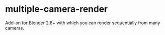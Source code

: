 # multiple-camera-render
 Add-on for Blender 2.8+ with which you can render sequentially from many cameras.
